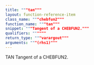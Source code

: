 ```yaml
---
title: """tan"""
layout: function-reference-item
class_name: """chebfun2"""
function_name: """tan"""
snippet: """Tangent of a CHEBFUN2."""
qualifiers: """"""
return_type: """varargout"""
arguments: """(rhs1)"""
---
```


 TAN   Tangent of a CHEBFUN2.
